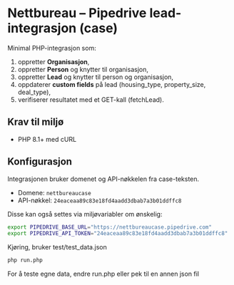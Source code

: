# Nettbureau – Pipedrive lead-integrasjon (case)

Minimal PHP-integrasjon som:
1) oppretter **Organisasjon**,  
2) oppretter **Person** og knytter til organisasjon,  
3) oppretter **Lead** og knytter til person og organisasjon,  
4) oppdaterer **custom fields** på lead (housing_type, property_size, deal_type),  
5) verifiserer resultatet med et GET-kall (fetchLead).

## Krav til miljø
- PHP 8.1+ med cURL

## Konfigurasjon
Integrasjonen bruker domenet og API-nøkkelen fra case-teksten.
- Domene: `nettbureaucase`
- API-nøkkel: `24eaceaa89c83e18fd4aadd3dbab7a3b01ddffc8`

Disse kan også settes via miljøvariabler om ønskelig:
```bash
export PIPEDRIVE_BASE_URL="https://nettbureaucase.pipedrive.com"
export PIPEDRIVE_API_TOKEN="24eaceaa89c83e18fd4aadd3dbab7a3b01ddffc8"
```

Kjøring, bruker test/test_data.json
```bash
php run.php
```
For å teste egne data, endre run.php eller pek til en annen json fil